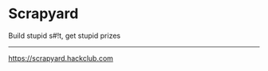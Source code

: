  # Scrapyard
 
Build stupid s#!t, get stupid prizes


------------

 https://scrapyard.hackclub.com
